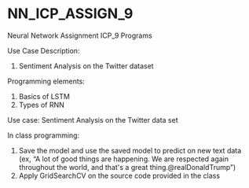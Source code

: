 # NN_ICP_ASSIGN_9
Neural Network Assignment ICP_9 Programs

Use Case Description:
1. Sentiment Analysis on the Twitter dataset

Programming elements:
1. Basics of LSTM
2. Types of RNN

Use case: Sentiment Analysis on the Twitter data set

In class programming:
1. Save the model and use the saved model to predict on new text data (ex, “A lot of good things are
happening. We are respected again throughout the world, and that's a great thing.@realDonaldTrump”)
2. Apply GridSearchCV on the source code provided in the class
